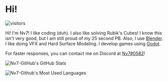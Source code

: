 # Hi!
![visitors](https://visitor-badge.laobi.icu/badge?page_id=Nv7_Github.Nv7-Github)

Hi! I'm Nv7! I like coding (duh). I also like solving Rubik's Cubes! I know this isn't very good, but I am still proud of my 25 second PB. Also, I use [Blender](https://blender.org). I like doing VFX and Hard Surface Modeling. I develop games using [Godot](https://godotengine.org).

For faster responses, you can contact me on Discord at [Nv7#0582](https://discord.com/users/567132457820749842)!

![Nv7-GitHub's GitHub Stats](https://github-readme-stats.vercel.app/api?username=Nv7-Github&show_icons=true&theme=dark)

![Nv7-Github's Most Used Languages](https://gh-readme-stats.krish-the-dev.vercel.app/api/top-langs/?username=Nv7-Github)
